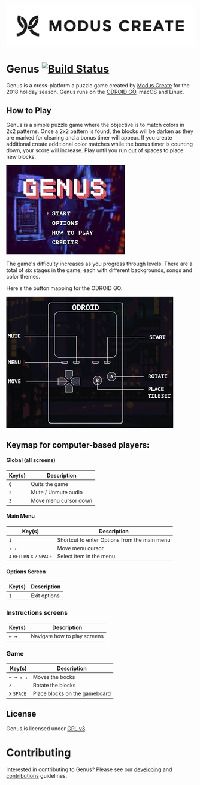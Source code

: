 [![Modus Create](./md/img/modus.logo.svg)](https://moduscreate.com)

# Genus [![Build Status](https://ci.moduscreate.com/buildStatus/icon?job=ModusCreateOrg/genus/master&build=1)](https://ci.moduscreate.com/job/ModusCreateOrg/job/genus/job/master/1/)

Genus is a cross-platform a puzzle game created by [Modus Create](https://moduscreate.com) for the 2018 holiday season. Genus runs on the [ODROID GO](https://www.hardkernel.com/shop/odroid-go/), macOS and Linux.

## How to Play
Genus is a simple puzzle game where the objective is to match colors in 2x2 patterns. Once a 2x2 pattern is found, the blocks will be darken as they are marked for clearing and a bonus timer will appear. If you create additional create additional color matches while the bonus timer is counting down, your score will increase.  Play until you run out of spaces to place new blocks.  

![genus-gameplay.gif](./md/img/genus-gameplay.gif)

The game's difficulty increases as you progress through levels. There are a total of six stages in the game, each with different backgrounds, songs and color themes.

Here's the button mapping for the ODROID GO.

![genus-card-odroid-cutout.jpg](./md/img/genus-card-odroid-cutout.jpg)


## Keymap for computer-based players:

#### Global (all screens)
| Key(s) | Description |
| --- | --- |
| `Q` | Quits the game |
| `2` | Mute / Unmute audio |
| `3` | Move menu cursor down |

#### Main Menu
| Key(s) | Description |
| --- | --- |
| `1` | Shortcut to enter Options from the main menu |
| `↑ ↓` | Move menu cursor |
| `4` `RETURN` `X` `Z` `SPACE` | Select item in the menu |

#### Options Screen
| Key(s) | Description |
| --- | --- |
| `1` | Exit options |


### Instructions screens
| Key(s) | Description |
| --- | --- |
| `← →` | Navigate how to play screens |

### Game
| Key(s) | Description |
| --- | --- |
|`← → ↑ ↓` | Moves the bocks |
| `Z` | Rotate the blocks |
| `X` `SPACE` | Place blocks on the gameboard |

## License
Genus is licensed under [GPL v3](https://www.gnu.org/licenses/quick-guide-gplv3.en.html).

# Contributing
Interested in contributing to Genus? Please see our [developing](./md/DEVELOPING.md) and [contributions](./md/CONTRIBUTIONS.MD) guidelines. 
